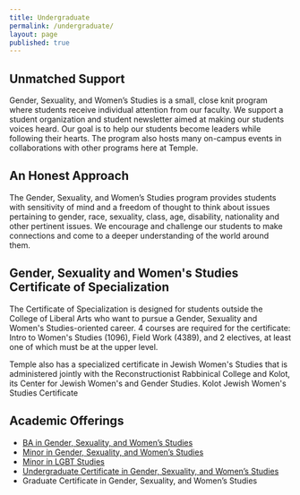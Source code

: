 ```yaml
---
title: Undergraduate
permalink: /undergraduate/
layout: page
published: true
---
```


## Unmatched Support

Gender, Sexuality, and Women’s Studies is a small, close knit program where students receive individual attention from our faculty. We support a student organization and student newsletter aimed at making our students voices heard. Our goal is to help our students become leaders while following their hearts. The program also hosts many on-campus events in collaborations with other programs here at Temple.

## An Honest Approach

The Gender, Sexuality, and Women’s Studies program provides students with sensitivity of mind and a freedom of thought to think about issues pertaining to gender, race, sexuality, class, age, disability, nationality and other pertinent issues. We encourage and challenge our students to make connections and come to a deeper understanding of the world around them.

## Gender, Sexuality and Women's Studies Certificate of Specialization

The Certificate of Specialization is designed for students outside the College of Liberal Arts who want to pursue a Gender, Sexuality and Women's Studies-oriented career. 4 courses are required for the certificate: Intro to Women's Studies (1096), Field Work (4389), and 2 electives, at least one of which must be at the upper level.

Temple also has a specialized certificate in Jewish Women's Studies that is administered jointly with the Reconstructionist Rabbinical College and Kolot, its Center for Jewish Women's and Gender Studies.
Kolot Jewish Women's Studies Certificate

## Academic Offerings

- [BA in Gender, Sexuality, and Women’s Studies](http://bulletin.temple.edu/undergraduate/liberal-arts/gender-sexuality-womens-studies/ba-gender-sexuality-womens-studies/)
- [Minor in Gender, Sexuality, and Women’s Studies](http://bulletin.temple.edu/undergraduate/liberal-arts/gender-sexuality-womens-studies/minor-gender-sexuality-womens-studies/)
- [Minor in LGBT Studies](http://bulletin.temple.edu/undergraduate/liberal-arts/lesbian-gay-bisexual-transgender-lgbt-minor/#text)
- [Undergraduate Certificate in Gender, Sexuality, and Women’s Studies](http://bulletin.temple.edu/undergraduate/liberal-arts/gender-sexuality-womens-studies/certificate-gender-sexuality-womens-studies/)
- Graduate Certificate in Gender, Sexuality, and Women’s Studies
